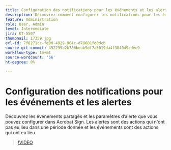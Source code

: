 ```yaml
---
title: Configuration des notifications pour les événements et les alertes
description: Découvrez comment configurer les notifications pour les événements et les alertes
feature: Administration
role: User, Admin
level: Intermediate
jira: KT-5507
thumbnail: 17359.jpg
exl-id: 7f8271cc-fe90-4929-964c-d78681fd0dcb
source-git-commit: 452299b2b786beab9df7a5019da4f3840d9cdec9
workflow-type: tm+mt
source-wordcount: '56'
ht-degree: 0%

---
```


# Configuration des notifications pour les événements et les alertes

Découvrez les événements partagés et les paramètres d’alerte que vous pouvez configurer dans Acrobat Sign. Les alertes sont des actions qui n&#39;ont pas eu lieu dans une période donnée et les événements sont des actions qui ont eu lieu.

>[!VIDEO](https://video.tv.adobe.com/v/3411206?quality=12&learn=on&hidetitle=true&captions=fre_fr)
